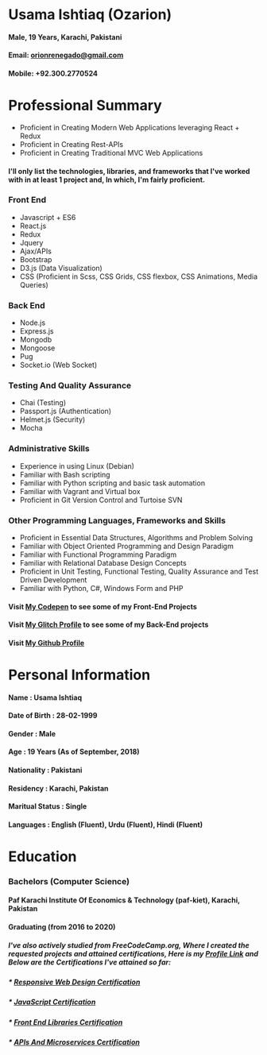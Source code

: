 # **Usama Ishtiaq** (Ozarion)
#### Male, 19 Years, Karachi, Pakistani
#### **Email**: orionrenegado@gmail.com
#### **Mobile**: +92.300.2770524


# Professional Summary
* Proficient in Creating Modern Web Applications leveraging React + Redux
* Proficient in Creating Rest-APIs
* Proficient in Creating Traditional MVC Web Applications

#### I'll only list the technologies, libraries, and frameworks that I've worked with in at least 1 project and, In which, I'm fairly proficient.

### Front End
* Javascript + ES6
* React.js
* Redux
* Jquery
* Ajax/APIs
* Bootstrap
* D3.js (Data Visualization)
* CSS (Proficient in Scss, CSS Grids, CSS flexbox, CSS Animations, Media Queries)

### Back End
* Node.js
* Express.js
* Mongodb
* Mongoose
* Pug
* Socket.io (Web Socket)

### Testing And Quality Assurance
* Chai (Testing)
* Passport.js (Authentication)
* Helmet.js (Security)
* Mocha

### Administrative Skills
* Experience in using Linux (Debian)
* Familiar with Bash scripting
* Familiar with Python scripting and basic task automation
* Familiar with Vagrant and Virtual box
* Proficient in Git Version Control and Turtoise SVN

### Other Programming Languages, Frameworks and Skills
* Proficient in Essential Data Structures, Algorithms and Problem Solving
* Familiar with Object Oriented Programming and Design Paradigm
* Familiar with Functional Programming Paradigm
* Familiar with Relational Database Design Concepts
* Proficient in Unit Testing, Functional Testing, Quality Assurance and Test Driven Development
* Familiar with Python, C#, Windows Form and PHP

#### Visit [My Codepen](https://codepen.io/ozarion/) to see some of my Front-End Projects
#### Visit [My Glitch Profile](https://glitch.com/@Ozarion) to see some of my Back-End projects
#### Visit [My Github Profile](https://github.com/Ozarion)


# Personal Information
#### Name            :   Usama Ishtiaq
#### Date of Birth   :   28-02-1999
#### Gender          :   Male
#### Age             :   19 Years (As of September, 2018)
#### Nationality     :   Pakistani
#### Residency       :   Karachi, Pakistan
#### Maritual Status :   Single
#### Languages       :   English (Fluent), Urdu (Fluent), Hindi (Fluent)


# Education
### Bachelors (Computer Science)
#### Paf Karachi Institute Of Economics & Technology (paf-kiet), Karachi, Pakistan 
#### Graduating (from 2016 to 2020)

##### I've also actively studied from FreeCodeCamp.org, Where I created the requested projects and attained certifications, Here is my [Profile Link](https://www.freecodecamp.org/ozarion) and Below are the Certifications I've attained so far:

##### * [Responsive Web Design Certification](https://www.freecodecamp.org/certification/ozarion/responsive-web-design)
##### * [JavaScript Certification](https://www.freecodecamp.org/certification/ozarion/javascript-algorithms-and-data-structures)
##### * [Front End Libraries Certification](https://www.freecodecamp.org/certification/ozarion/front-end-libraries)
##### * [APIs And Microservices Certification](https://www.freecodecamp.org/certification/ozarion/apis-and-microservices)
